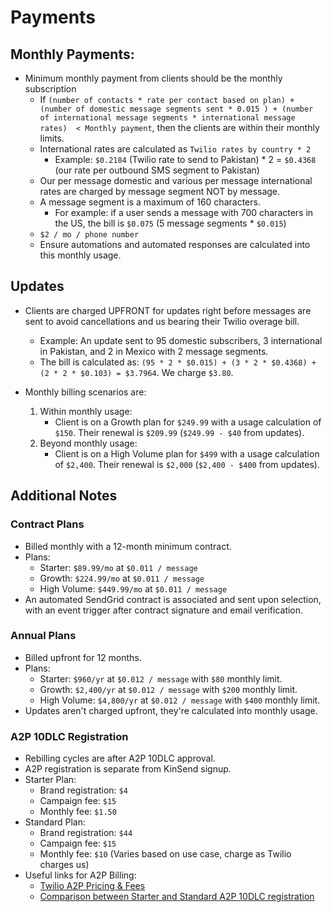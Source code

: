 # Payments

## Monthly Payments:

- Minimum monthly payment from clients should be the monthly subscription
  - If `(number of contacts * rate per contact based on plan) + (number of domestic message segments sent * 0.015 ) + (number of international message segments * international message rates)  < Monthly payment`, then the clients are within their monthly limits.
  - International rates are calculated as `Twilio rates by country * 2`
    - Example: `$0.2184` (Twilio rate to send to Pakistan) * 2 = `$0.4368` (our rate per outbound SMS segment to Pakistan)
  - Our per message domestic and various per message international rates are charged by message segment NOT by message.
  - A message segment is a maximum of 160 characters.
    - For example: if a user sends a message with 700 characters in the US, the bill is `$0.075` (5 message segments * `$0.015`)
  - `$2 / mo / phone number`
  - Ensure automations and automated responses are calculated into this monthly usage.

## Updates

- Clients are charged UPFRONT for updates right before messages are sent to avoid cancellations and us bearing their Twilio overage bill.
  - Example: An update sent to 95 domestic subscribers, 3 international in Pakistan, and 2 in Mexico with 2 message segments.
  - The bill is calculated as: `(95 * 2 * $0.015) + (3 * 2 * $0.4368) + (2 * 2 * $0.103) = $3.7964`. We charge `$3.80`.

- Monthly billing scenarios are:
  1. Within monthly usage: 
      - Client is on a Growth plan for `$249.99` with a usage calculation of `$150`. Their renewal is `$209.99` (`$249.99 - $40` from updates).
  2. Beyond monthly usage:
      - Client is on a High Volume plan for `$499` with a usage calculation of `$2,400`. Their renewal is `$2,000` (`$2,400 - $400` from updates).

## Additional Notes

### Contract Plans

- Billed monthly with a 12-month minimum contract.
- Plans:
  - Starter: `$89.99/mo` at `$0.011 / message`
  - Growth: `$224.99/mo` at `$0.011 / message`
  - High Volume: `$449.99/mo` at `$0.011 / message`
- An automated SendGrid contract is associated and sent upon selection, with an event trigger after contract signature and email verification.

### Annual Plans

- Billed upfront for 12 months.
- Plans:
  - Starter: `$960/yr` at `$0.012 / message` with `$80` monthly limit.
  - Growth: `$2,400/yr` at `$0.012 / message` with `$200` monthly limit.
  - High Volume: `$4,800/yr` at `$0.012 / message` with `$400` monthly limit.
- Updates aren't charged upfront, they're calculated into monthly usage.

### A2P 10DLC Registration

- Rebilling cycles are after A2P 10DLC approval.
- A2P registration is separate from KinSend signup.
- Starter Plan:
    - Brand registration: `$4`
    - Campaign fee: `$15`
    - Monthly fee: `$1.50`
- Standard Plan:
    - Brand registration: `$44`
    - Campaign fee: `$15`
    - Monthly fee: `$10` (Varies based on use case, charge as Twilio charges us)
- Useful links for A2P Billing: 
    - [Twilio A2P Pricing & Fees](https://support.twilio.com/hc/en-us/articles/1260803965530-What-pricing-and-fees-are-associated-with-the-A2P-10DLC-service-)
    - [Comparison between Starter and Standard A2P 10DLC registration](https://support.twilio.com/hc/en-us/articles/4407882914971-Comparison-between-Starter-Low-Volume-Standard-and-Standard-registration-for-A2P-10DLC#:~:text=Campaign(s)%20%2D%20details-,Comparison%20table%20%2D%20Sole%20Proprietor%20vs.%20Standard%20A2P%2010DLC%20registration,-Sole%20Prop%C2%A0registration)
